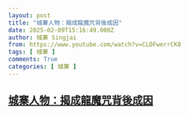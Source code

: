 ```yaml
---
layout: post
title: "城寨人物：揭成龍魔咒背後成因"
date: 2025-02-09T15:16:49.000Z
author: 城寨 Singjai
from: https://www.youtube.com/watch?v=CLDFwerrCK8
tags: [ 城寨 ]
comments: True
categories: [ 城寨 ]
---
```

<!--1739114209000-->
[城寨人物：揭成龍魔咒背後成因](https://www.youtube.com/watch?v=CLDFwerrCK8)
------

<div>

</div>
